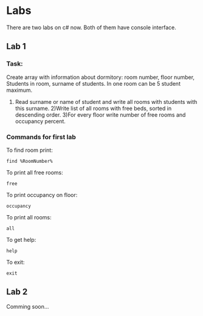 # Labs
There are two labs on c# now. Both of them have console interface.
## Lab 1

### Task:

Create array with information about dormitory: room number, floor number, Students in room, surname of students. In one room can be 5 student maximum.
1) Read surname or name of student and write all rooms with students with this surname.
2)Write list of all rooms with free beds, sorted in descending order.
3)For every floor write number of free rooms and occupancy percent.

### Commands for first lab 

To find room print:
```
find %RoomNumber%
```
To print all free rooms:
```
free
```
To print occupancy on floor:
```
occupancy
```
To print all rooms:
```
all
```
To get help:
```
help
```
To exit:
```
exit
```

## Lab 2
Comming soon...